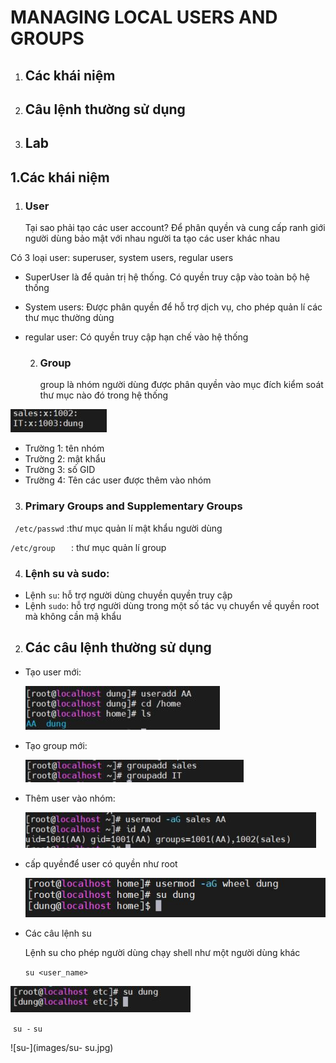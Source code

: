 # MANAGING LOCAL USERS AND GROUPS  

1. ## Các khái niệm 

2. ## Câu lệnh thường sử dụng

3. ## Lab

   

## 1.Các khái niệm 

   1. ### User 

      Tại sao phải tạo các user account? Để phân quyền và cung cấp ranh giới người dùng bảo mật với nhau người ta tạo các user khác nhau 

Có 3 loại user: superuser, system users, regular users  

- SuperUser là để quản trị hệ thống. Có quyền truy cập vào toàn bộ hệ thống

- System users: Được phân quyền để hỗ trợ dịch vụ, cho phép quản lí các thư mục thường dùng

- regular user: Có quyền truy cập hạn chế vào hệ thống

  2. ### Group

       group là nhóm người dùng được phân quyền vào mục đích kiểm soát thư mục nào đó trong hệ thống 

![infgr](images/infuser.JPG)

- Trường 1: tên nhóm 
- Trường 2: mật khẩu 
- Trường 3:  số GID
- Trường 4: Tên các user được thêm vào nhóm



3. ### Primary Groups and Supplementary Groups  

` /etc/passwd` :thư mục quản lí mật khẩu người dùng 

`/etc/group   ` : thư mục quản lí group 

4. ### Lệnh su và sudo: 

- Lệnh `su`: hỗ trợ người dùng chuyền quyền truy cập 
- Lệnh `sudo`: hỗ trợ người dùng trong một số tác vụ chuyển về quyền root mà không cần mậ khẩu 

2. ## Các câu lệnh thường sử dụng 

- Tạo user mới: 

  ![taous](images\taoUser.JPG)

- Tạo group mới: 

  ![taogr](images/taonhom.jpg)

- Thêm user vào nhóm: 

  ![themuser](images/themvao1nhom.jpg)

- cấp quyềnđể user có quyền như root 

  ![capquyen](images/capquyen.jpg)

- Các câu lệnh su 

  Lệnh su cho phép người dùng chạy shell như một người dùng khác

  `su <user_name>`

![su](images/su.jpg)

​        `su -` `su`

![su-](images/su- su.jpg)

